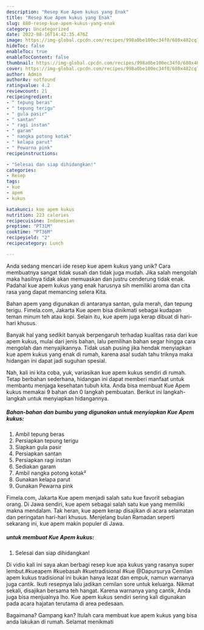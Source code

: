 ```yaml
---
description: "Resep Kue Apem kukus yang Enak"
title: "Resep Kue Apem kukus yang Enak"
slug: 880-resep-kue-apem-kukus-yang-enak
category: Uncategorized
date: 2022-08-16T14:42:35.476Z
image: https://img-global.cpcdn.com/recipes/998a0be100ec34f0/680x482cq70/kue-apem-kukus-foto-resep-utama.jpg
hideToc: false
enableToc: true
enableTocContent: false
thumbnail: https://img-global.cpcdn.com/recipes/998a0be100ec34f0/680x482cq70/kue-apem-kukus-foto-resep-utama.jpg
cover: https://img-global.cpcdn.com/recipes/998a0be100ec34f0/680x482cq70/kue-apem-kukus-foto-resep-utama.jpg
author: Admin
authorAv: notfound
ratingvalue: 4.2
reviewcount: 21
recipeingredient:
- " tepung beras"
- " tepung terigu"
- " gula pasir"
- " santan"
- " ragi instan"
- " garam"
- " nangka potong kotak"
- " kelapa parut"
- " Pewarna pink"
recipeinstructions:

- "Selesai dan siap dihidangkan!"
categories:
- Resep
tags:
- kue
- apem
- kukus

katakunci: kue apem kukus 
nutrition: 223 calories
recipecuisine: Indonesian
preptime: "PT31M"
cooktime: "PT36M"
recipeyield: "2"
recipecategory: Lunch

---
```





Anda sedang mencari ide resep kue apem kukus yang unik? Cara membuatnya sangat tidak susah dan tidak juga mudah. Jika salah mengolah maka hasilnya tidak akan memuaskan dan justru cenderung tidak enak. Padahal kue apem kukus yang enak harusnya sih memiliki aroma dan cita rasa yang dapat memancing selera Kita.





Bahan apem yang digunakan di antaranya santan, gula merah, dan tepung terigu. Fimela.com, Jakarta Kue apem bisa dinikmati sebagai kudapan teman minum teh atau kopi. Selain itu, kue apem juga kerap dibuat di hari-hari khusus.

Banyak hal yang sedikit banyak berpengaruh terhadap kualitas rasa dari kue apem kukus, mulai dari jenis bahan, lalu pemilihan bahan segar hingga cara mengolah dan menyajikannya. Tidak usah pusing jika hendak menyiapkan kue apem kukus yang enak di rumah, karena asal sudah tahu triknya maka hidangan ini dapat jadi suguhan spesial.






Nah, kali ini kita coba, yuk, variasikan kue apem kukus sendiri di rumah. Tetap berbahan sederhana, hidangan ini dapat memberi manfaat untuk membantu menjaga kesehatan tubuh kita. Anda bisa membuat Kue Apem kukus memakai 9 bahan dan 0 langkah pembuatan. Berikut ini langkah-langkah untuk menyiapkan hidangannya.

<!--inarticleads1-->

##### Bahan-bahan dan bumbu yang digunakan untuk menyiapkan Kue Apem kukus:

1. Ambil  tepung beras
1. Persiapkan  tepung terigu
1. Siapkan  gula pasir
1. Persiapkan  santan
1. Persiapkan  ragi instan
1. Sediakan  garam
1. Ambil  nangka potong kotak²
1. Gunakan  kelapa parut
1. Gunakan  Pewarna pink


Fimela.com, Jakarta Kue apem menjadi salah satu kue favorit sebagian orang. Di Jawa sendiri, kue apem sebagai salah satu kue yang memiliki makna mendalam. Tak heran, kue apem kerap disajikan di acara selamatan dan peringatan hari-hari khusus. Menjelang bulan Ramadan seperti sekarang ini, kue apem makin populer di Jawa. 

<!--inarticleads2-->

#####  untuk membuat Kue Apem kukus:


1. Selesai dan siap dihidangkan!

Di vidio kali ini saya akan berbagi resep kue apa kukus yang rasanya super lembut.#kueapem #kuebasah #kuetradisional #kue @Dapursurya Cemilan apem kukus tradisional ini bukan hanya lezat dan empuk, namun warnanya juga cantik. Ikuti resepnya lalu jadikan cemilan sore untuk keluarga. Nikmat sekali, disajikan bersama teh hangat. Karena warnanya yang cantik, Anda juga bisa menjualnya lho. Kue apem kukus sendiri sering kali digunakan pada acara hajatan terutama di area pedesaan. 

Bagaimana? Gampang kan? Itulah cara membuat kue apem kukus yang bisa anda lakukan di rumah. Selamat menikmati
